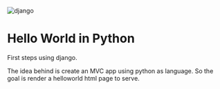 ![django](https://raw.githubusercontent.com/ServiceStack/Assets/master/img/livedemos/techstacks/django-logo.png)

# Hello World in Python

First steps using django.

The idea behind is create an MVC app using python as language.
So the goal is render a helloworld html page to serve.